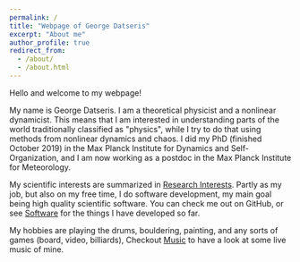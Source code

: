 ```yaml
---
permalink: /
title: "Webpage of George Datseris"
excerpt: "About me"
author_profile: true
redirect_from:
  - /about/
  - /about.html
---
```


Hello and welcome to my webpage!

My name is George Datseris. I am a theoretical physicist and a nonlinear dynamicist. This means that I am interested in understanding parts of the world traditionally classified as "physics", while I try to do that using methods from nonlinear dynamics and chaos. I did my PhD (finished October 2019) in the Max Planck Institute for Dynamics and Self-Organization, and I am now working as a postdoc in the Max Planck Institute for Meteorology.

My scientific interests are summarized in [Research Interests](/research). Partly as my job, but also on my free time, I do software development, my main goal being high quality scientific software. You can check me out on GitHub, or see [Software](/software) for the things I have developed so far.

My hobbies are playing the drums, bouldering, painting, and any sorts of games (board, video, billiards), Checkout [Music](/music) to have a look at some live music of mine.